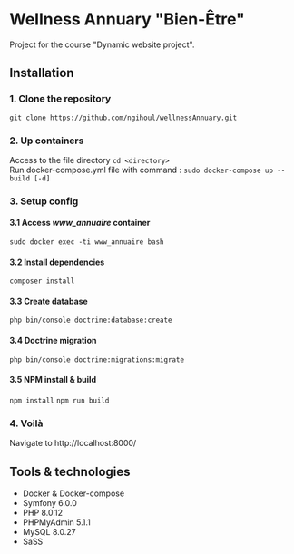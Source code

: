 # Wellness Annuary "Bien-Être"
Project for the course "Dynamic website project".

## Installation
### 1. Clone the repository
  `git clone https://github.com/ngihoul/wellnessAnnuary.git`
### 2. Up containers
  Access to the file directory `cd <directory>`  
  Run docker-compose.yml file with command : `sudo docker-compose up --build [-d] `
### 3. Setup config
#### 3.1 Access _www_annuaire_ container
  `sudo docker exec -ti www_annuaire bash`
#### 3.2 Install dependencies
  `composer install`
#### 3.3 Create database
  `php bin/console doctrine:database:create`
#### 3.4 Doctrine migration
  `php bin/console doctrine:migrations:migrate`
#### 3.5 NPM install & build
  `npm install`
  `npm run build`

### 4. Voilà
  Navigate to http://localhost:8000/

## Tools & technologies
* Docker & Docker-compose
* Symfony 6.0.0
* PHP 8.0.12
* PHPMyAdmin 5.1.1
* MySQL 8.0.27
* SaSS